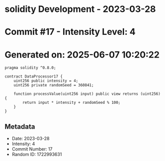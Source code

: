 ﻿# solidity Development - 2023-03-28
# Commit #17 - Intensity Level: 4
# Generated on: 2025-06-07 10:20:22
```solidity
pragma solidity ^0.8.0;

contract DataProcessor17 {
    uint256 public intensity = 4;
    uint256 private randomSeed = 360841;

    function processValue(uint256 input) public view returns (uint256) {
        return input * intensity + randomSeed % 100;
    }
}
```
## Metadata
- Date: 2023-03-28
- Intensity: 4
- Commit Number: 17
- Random ID: 1722993631
